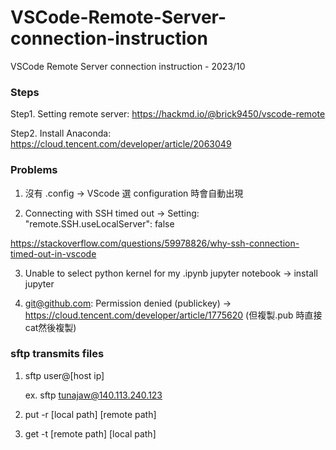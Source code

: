 # VSCode-Remote-Server-connection-instruction
VSCode Remote Server connection instruction - 2023/10

### Steps
Step1. Setting remote server: https://hackmd.io/@brick9450/vscode-remote

Step2. Install Anaconda: https://cloud.tencent.com/developer/article/2063049


### Problems
1. 沒有 .config -> VScode 選 configuration 時會自動出現

2. Connecting with SSH timed out -> Setting: "remote.SSH.useLocalServer": false

https://stackoverflow.com/questions/59978826/why-ssh-connection-timed-out-in-vscode

3. Unable to select python kernel for my .ipynb jupyter notebook -> install jupyter

4. git@github.com: Permission denied (publickey) -> https://cloud.tencent.com/developer/article/1775620 (但複製.pub 時直接cat然後複製)


### sftp transmits files

1. sftp user@[host ip]
    
    ex. sftp [tunajaw@140.113.240.123](mailto:tunajaw@140.113.240.123)
    
2. put -r [local path] [remote path]
3. get -t [remote path] [local path]
